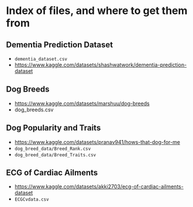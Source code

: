 # Index of files, and where to get them from

## Dementia Prediction Dataset

- `dementia_dataset.csv`
- https://www.kaggle.com/datasets/shashwatwork/dementia-prediction-dataset

## Dog Breeds
- https://www.kaggle.com/datasets/marshuu/dog-breeds
- dog_breeds.csv

## Dog Popularity and Traits
- https://www.kaggle.com/datasets/pranav941/hows-that-dog-for-me
- `dog_breed_data/Breed_Rank.csv`
- `dog_breed_data/Breed_Traits.csv`

## ECG of Cardiac Ailments

- https://www.kaggle.com/datasets/akki2703/ecg-of-cardiac-ailments-dataset
- `ECGCvdata.csv`
